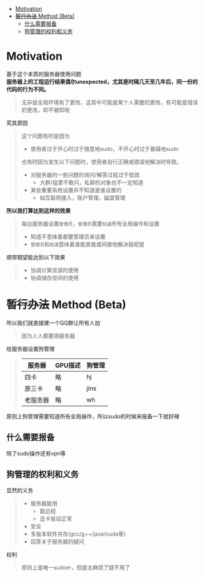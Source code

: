 <!-- TOC -->

- [Motivation](#motivation)
- [~~暂行办法~~ Method (Beta)](#暂行办法-method-beta)
  - [什么需要报备](#什么需要报备)
  - [狗管理的权利和义务](#狗管理的权利和义务)

<!-- /TOC -->


# Motivation
基于这个本质的服务器使用问题    
**服务器上的工程运行结果偶尔unexpected，尤其是时隔几天至几年后，同一份的代码的行为不同。**  
> 无非是全局环境有了更改，这其中可能是某个人需要的更改，有可能是错误的更改，却不被知晓  

究其原因  
> 这个问题有时是因为
> * 使用者过于开心时过于随意地sudo，不开心时过于暴躁地sudo
> 
> 也有时因为发生以下问题时，使用者自行正确或错误地解决时导致。
> * 对服务器的一些问题的询问/解答过程过于低效
>     * 大群/组里不敢问，私聊的对象也不一定知道  
> * 某些重要系统设置并不知道是谁设置的 
>     * 如互联网接入，账户管理，磁盘管理

**所以我打算达到这样的效果**
> 每台服务器设置```管理员```，```管理员```需要```知道```所有全局操作和设置
> * 知道不意味着都要管理员来设置
> * ```管理员```和```知道```意味着谁能直接或间接地解决我呢提

顺带期望能达到以下效果    
> * 协调计算资源的使用
> * 协调储存空间的使用

# ~~暂行办法~~ Method (Beta)
所以我们就直接建一个QQ群让所有人加
> 因为人人都要用服务器

给服务器设置狗管理
> |服务器|GPU描述|狗管理|  
> |-----|----------|------|  
> |四卡|略|hj|
> |原三卡|略|jins|
> |老服务器|略|wh| 

原则上狗管理需要知道所有全局操作，所以sudo的时候来报备一下就好辣  
## 什么需要报备
除了sudo操作还有vpn等

## 狗管理的权利和义务
显然的义务
> * 服务器能用
>   * 能远程
>   * 显卡驱动正常  
> * 安全  
> * 多版本软件共存(gcc/g++/java/cuda等)  
> * 回答关于服务器的疑问

权利
> 原则上是唯一sudoer，但是太麻烦了就不用了  

